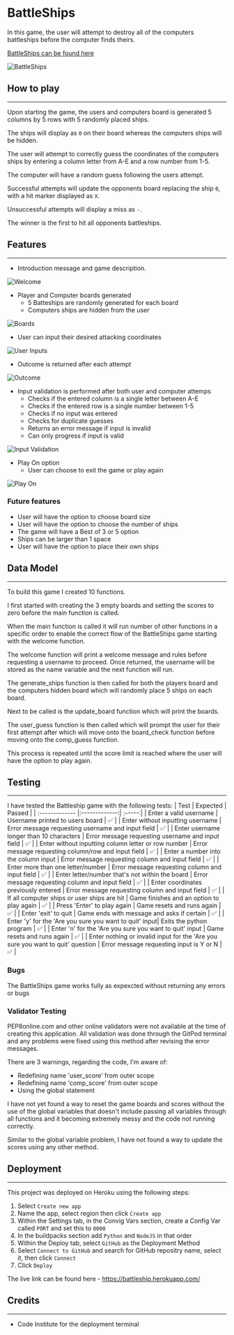 # BattleShips
In this game, the user will attempt to destroy all of the computers battleships before the computer finds theirs.

[BattleShips can be found here](https://battleship.herokuapp.com/)

![BattleShips](/assets/images/battleships.png)
## How to play
-----
Upon starting the game, the users and computers board is generated 5 columns by 5 rows with 5 randomly placed ships.

The ships will display as `0` on their board whereas the computers ships will be hidden.

The user will attempt to correctly guess the coordinates of the computers ships by entering a column letter from A-E and a row number from 1-5.

The computer will have a random guess following the users attempt.

Successful attempts will update the opponents board replacing the ship `0`, with a hit marker displayed as `X`.

Unsuccessful attempts will display a miss as `-`.

The winner is the first to hit all opponents battleships.

## Features
-----
- Introduction message and game description.

![Welcome](/assets/images/welcome.png)

- Player and Computer boards generated
    - 5 Batteships are randomly generated for each board
    - Computers ships are hidden from the user

![Boards](/assets/images/boards.png)

- User can input their desired attacking coordinates

![User Inputs](/assets/images/user_input.png)

- Outcome is returned after each attempt

![Outcome](/assets/images/outcome.png)

- Input validation is performed after both user and computer attemps
    - Checks if the entered column is a single letter between A-E
    - Checks if the entered row is a single number between 1-5
    - Checks if no input was entered
    - Checks for duplicate guesses
    - Returns an error message if input is invalid
    - Can only progress if input is valid

![Input Validation](/assets/images/input_validation.png)

- Play On option
    - User can choose to exit the game or play again

![Play On](/assets/images/play_on.png)

### Future features

- User will have the option to choose board size
- User will have the option to choose the number of ships
- The game will have a Best of 3 or 5 option
- Ships can be larger than 1 space
- User will have the option to place their own ships

## Data Model
-----
To build this game I created 10 functions.

I first started with creating the 3 empty boards and setting the scores to zero before the main function is called.

When the main function is called it will run number of other functions in a specific order to enable the correct flow of the BattleShips game starting with the welcome function.

The welcome function will print a welcome message and rules before requesting a username to proceed.
Once returned, the username will be stored as the name variable and the next function will run.

The generate_ships function is then called for both the players board and the computers hidden board which will randomly place 5 ships on each board.

Next to be called is the update_board function which will print the boards.

The user_guess function is then called which will prompt the user for their first attempt after which will move onto the board_check function before moving onto the comp_guess function.

This process is repeated until the score limit is reached where the user will have the option to play again.


## Testing
-----
I have tested the Battleship game with the following tests:
| Test       | Expected           | Passed  |
| :------------- |:-------------:| :-----:|
| Enter a valid username      | Username printed to users board | ✅ |
| Enter without inputting username      | Error message requesting username and input field | ✅ |
| Enter username longer than 10 characters | Error message requesting username and input field | ✅ |
| Enter without inputting column letter or row number     | Error message requesting column/row and input field      |   ✅ |
| Enter a number into the column input | Error message requesting column and input field      | ✅ |
| Enter more than one letter/number | Error message requesting column and input field | ✅  |
| Enter letter/number that's not within the board | Error message requesting column and input field | ✅  |
| Enter coordinates previously entered  | Error message requesting column and input field |  ✅ |
| If all computer ships or user ships are hit  | Game finishes and an option to play again |  ✅ |
| Press 'Enter' to play again  | Game resets and runs again |  ✅ |
| Enter 'exit' to quit | Game ends with message and asks if certain |  ✅ |
| Enter 'y' for the 'Are you sure you want to quit' input| Exits the python program |  ✅ |
| Enter 'n' for the 'Are you sure you want to quit' input | Game resets and runs again |  ✅ |
| Enter nothing or invalid input for the 'Are you sure you want to quit' question | Error message requesting input is Y or N |  ✅ |

### Bugs

The BattleShips game works fully as expexcted without returning any errors or bugs

### Validator Testing

PEP8online.com and other online validators were not available at the time of creating this application.
All validation was done through the GitPod terminal and any problems were fixed using this method after revising the error messages.

There are 3 warnings, regarding the code, I'm aware of:
- Redefining name 'user_score' from outer scope
- Redefining name 'comp_score' from outer scope
- Using the global statement

I have not yet found a way to reset the game boards and scores without the use of the global variables that doesn't include passing all variables through all functions and it becoming extremely messy and the code not running correctly.

Similar to the global variable problem, I have not found a way to update the scores using any other method.

## Deployment
-----
This project was deployed on Heroku using the following steps:

1. Select `Create new app`
2. Name the app, select region then click `Create app`
3. Within the Settings tab, in the Convig Vars section, create a Config Var called `PORT` and set this to `8000`
4. In the buildpacks section add `Python` and `NodeJS` in that order
5. Within the Deploy tab, select `GitHub` as the Deployment Method
6. Select `Connect to GitHub` and search for GitHub repositry name, select it, then click `Connect`
7. Click `Deploy`

The live link can be found here - https://battleship.herokuapp.com/

## Credits
-----
- Code Institute for the deployment terminal